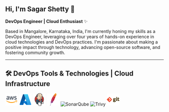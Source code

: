 ## Hi, I'm Sagar Shetty 👋  
**DevOps Engineer | Cloud Enthusiast** ✨  

Based in Mangalore, Karnataka, India, I'm currently honing my skills as a DevOps Engineer, leveraging over four years of hands-on experience in cloud technologies and DevOps practices. I'm passionate about making a positive impact through technology, advancing open-source software, and fostering community growth.  

---

## 🛠️ DevOps Tools & Technologies | Cloud Infrastructure  

<p align="left">
  <img src="https://raw.githubusercontent.com/github/explore/main/topics/aws/aws.png" alt="AWS" width="40"/>
  <img src="https://raw.githubusercontent.com/github/explore/main/topics/azure/azure.png" alt="Azure" width="40"/>
  <img src="https://raw.githubusercontent.com/github/explore/main/topics/jenkins/jenkins.png" alt="Jenkins" width="40"/>
  <img src="https://raw.githubusercontent.com/github/explore/main/topics/maven/maven.png" alt="Maven" width="40"/>
  <img src="https://raw.githubusercontent.com/github/explore/main/topics/sonarqube/sonarqube.png" alt="SonarQube" width="40"/>
  <img src="https://upload.wikimedia.org/wikipedia/commons/3/39/Aqua_Security_logo.svg" alt="Trivy" width="40"/>
  <img src="https://raw.githubusercontent.com/github/explore/main/topics/git/git.png" alt="Git" width="40"/>
</p>



